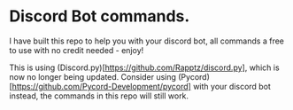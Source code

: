 # Discord Bot commands.
I have built this repo to help you with your discord bot, all commands a free to use with no credit needed - enjoy!

This is using (Discord.py)[https://github.com/Rapptz/discord.py], which is now no longer being updated. Consider using (Pycord)[https://github.com/Pycord-Development/pycord] with your discord bot instead, the commands in this repo will still work.
